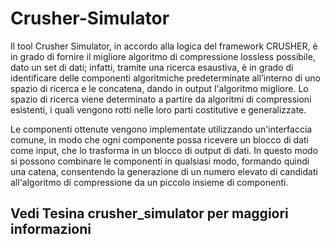 # Crusher-Simulator

Il tool Crusher Simulator, in accordo alla logica del framework CRUSHER, è in grado di fornire il 
migliore algoritmo di compressione lossless possibile, dato un set di dati; infatti, tramite una 
ricerca esaustiva, è in grado di identificare delle componenti algoritmiche predeterminate 
all’interno di uno spazio di ricerca e le concatena, dando in output l'algoritmo migliore. 
Lo spazio di ricerca viene determinato a partire da algoritmi di compressioni esistenti, i quali 
vengono  rotti nelle loro parti costitutive e  generalizzate. 

Le componenti ottenute vengono implementate utilizzando un'interfaccia comune, in modo che 
ogni componente possa ricevere un blocco di dati come input, che lo trasforma in un blocco di 
output di dati. In questo modo si possono combinare le componenti in qualsiasi modo, formando 
quindi una catena, consentendo la generazione di un numero elevato di candidati all'algoritmo di 
compressione da un piccolo insieme di componenti.  

## Vedi Tesina crusher_simulator per maggiori informazioni
